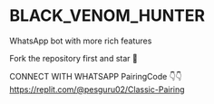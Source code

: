 # BLACK_VENOM_HUNTER
WhatsApp bot with more rich features 

Fork the repository first and star 🌟 

CONNECT WITH WHATSAPP 
PairingCode 👇👇
https://replit.com/@pesguru02/Classic-Pairing
